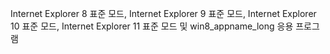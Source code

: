 Internet Explorer 8 표준 모드, Internet Explorer 9 표준 모드, Internet Explorer 10 표준 모드, Internet Explorer 11 표준 모드 및 win8_appname_long 응용 프로그램